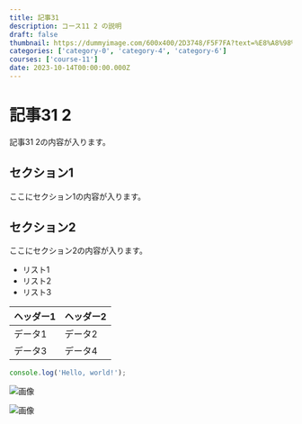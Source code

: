 ```yaml
---
title: 記事31
description: コース11 2 の説明
draft: false
thumbnail: https://dummyimage.com/600x400/2D3748/F5F7FA?text=%E8%A8%98%E4%BA%8B31
categories: ['category-0', 'category-4', 'category-6']
courses: ['course-11']
date: 2023-10-14T00:00:00.000Z
---
```


# 記事31 2

記事31 2の内容が入ります。

## セクション1
ここにセクション1の内容が入ります。

## セクション2
ここにセクション2の内容が入ります。

- リスト1
- リスト2
- リスト3

| ヘッダー1 | ヘッダー2 |
| --------- | --------- |
| データ1   | データ2   |
| データ3   | データ4   |

```javascript
console.log('Hello, world!');
```


![画像](https://dummyimage.com/320x180/2D3748/F5F7FA?text=%E8%A8%98%E4%BA%8B31+2)

![画像](https://dummyimage.com/640x360/1A202C/EDF2F7?text=%E8%A8%98%E4%BA%8B31+2)